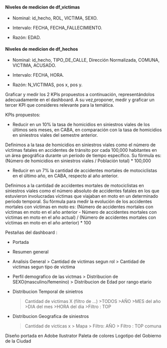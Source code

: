 #### Niveles de medicion de df_victimas

- Nominal: id_hecho, ROL, VICTIMA, SEXO.

- Intervalo: FECHA, FECHA_FALLECIMIENTO.

- Razón: EDAD.

#### Niveles de medicion de df_hechos

- Nominal: id_hecho, TIPO_DE_CALLE, Dirección Normalizada, COMUNA, VICTIMA, ACUSADO.

- Intervalo: FECHA, HORA.

- Razón: N_VICTIMAS, pos x, pos y.

Graficar y medir los 2 KPIs propuestos a continuación, representándolos adecuadamente en el dashboard. A su vez,proponer, medir y graficar un tercer KPI que consideres relevante para la temática. 

KPIs propuestos:

- Reducir en un 10% la tasa de homicidios en siniestros viales de los últimos seis meses, en CABA, en comparación con la tasa de homicidios en siniestros viales del semestre anterior.

Definimos a la tasa de homicidios en siniestros viales como el número de víctimas fatales en accidentes de tránsito por cada 100,000 habitantes en un área geográfica durante un período de tiempo específico. Su fórmula es: (Número de homicidios en siniestros viales / Población total) * 100,000

- Reducir en un 7% la cantidad de accidentes mortales de motociclistas en el último año, en CABA, respecto al año anterior.

Definimos a la cantidad de accidentes mortales de motociclistas en siniestros viales como el número absoluto de accidentes fatales en los que estuvieron involucradas víctimas que viajaban en moto en un determinado periodo temporal. Su fórmula para medir la evolución de los accidentes mortales con víctimas en moto es: (Número de accidentes mortales con víctimas en moto en el año anterior - Número de accidentes mortales con víctimas en moto en el año actual) / (Número de accidentes mortales con víctimas en moto en el año anterior) * 100

Pestañas del dashboard : 

- Portada
> 
- Resumen general
>

- Analisis General
                    > Cantidad de victimas segun rol
                    > Cantidad de victimas segun tipo de victima

- Perfil demografico de las victmas
                                    > Distribucion de SEXO(masculino/femenino)
                                    > Distribucion de Edad por rango etario

- Distribucion Temporal de sinietros
    > Cantidad de victimas X (filtro de ...)
                                >TODOS
                                >AÑO
                                >MES del año
                                >DIA del mes
                                >HORA del dia
                                >Filtro : TOP

- Distribucion Geografica de siniestros
    > Cantidad de victicas x
                                > Mapa
                                > Filtro: AÑO 
                                > Filtro : TOP comuna
                                



Diseño portada en Adobe Ilustrator
Paleta de colores
Logotipo del Gobierno de la Ciudad

